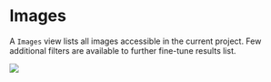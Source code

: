 # Images

A `Images` view lists all images accessible in the current project. Few
additional filters are available to further fine-tune results list.

![](../images/tui/images.png)
